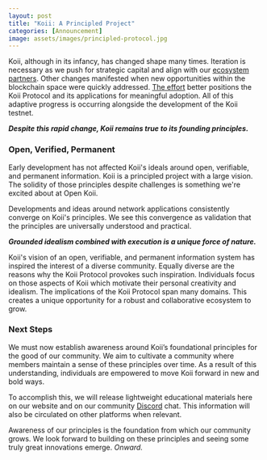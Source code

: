 ```yaml
---
layout: post
title: "Koii: A Principled Project"
categories: [Announcement]
image: assets/images/principled-protocol.jpg
---
```


Koii, although in its infancy, has changed shape many times. Iteration is necessary as we push for strategic capital and align with our [ecosystem partners](https://www.arweave.org/). Other changes manifested when new opportunities within the blockchain space were quickly addressed. [The effort](https://blog.openkoi.com/Yield-Farming-for-NFTs/) better positions the Koii Protocol and its applications for meaningful adoption. All of this adaptive progress is occurring alongside the development of the Koii testnet.

**_Despite this rapid change, Koii remains true to its founding principles._**

### Open, Verified, Permanent

Early development has not affected Koii's ideals around open, verifiable, and permanent information. Koii is a principled project with a large vision. The solidity of those principles despite challenges is something we're excited about at Open Koii.

Developments and ideas around network applications consistently converge on Koii's principles. We see this convergence as validation that the principles are universally understood and practical.

**_Grounded idealism combined with execution is a unique force of nature._**

Koii's vision of an open, verifiable, and permanent information system has inspired the interest of a diverse community. Equally diverse are the reasons why the Koii Protocol provokes such inspiration. Individuals focus on those aspects of Koii which motivate their personal creativity and idealism. The implications of the Koii Protocol span many domains. This creates a unique opportunity for a robust and collaborative ecosystem to grow.

### Next Steps

We must now establish awareness around Koii’s foundational principles for the good of our community. We aim to cultivate a community where members maintain a sense of these principles over time. As a result of this understanding, individuals are empowered to move Koii forward in new and bold ways.

To accomplish this, we will release lightweight educational materials here on our website and on our community [Discord](https://discord.gg/koii) chat. This information will also be circulated on other platforms when relevant.

Awareness of our principles is the foundation from which our community grows. We look forward to building on these principles and seeing some truly great innovations emerge. _Onward._
